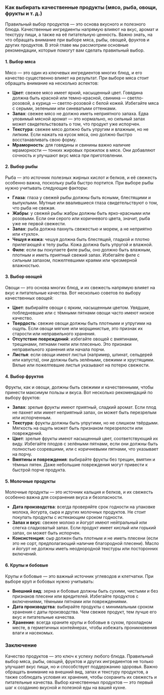 ### Как выбирать качественные продукты (мясо, рыба, овощи, фрукты и т. д.)

Правильный выбор продуктов — это основа вкусного и полезного блюда. Качественные ингредиенты напрямую влияют на вкус, аромат и текстуру пищи, а также на её питательную ценность. Важно знать, на что обращать внимание при выборе мяса, рыбы, овощей, фруктов и других продуктов. В этой главе мы рассмотрим основные рекомендации, которые помогут вам сделать правильный выбор.

#### 1. **Выбор мяса**
   Мясо — это один из ключевых ингредиентов многих блюд, и его качество существенно влияет на результат. При выборе мяса стоит обращать внимание на несколько аспектов:
   - **Цвет**: свежее мясо имеет яркий, насыщенный цвет. Говядина должна быть красной или темно-красной, свинина — светло-розовой, а курица — светло-розовой с белой кожей. Избегайте мяса с серыми, зелеными или синеватыми оттенками.
   - **Запах**: свежее мясо не должно иметь неприятного запаха. Едва уловимый мясной аромат — это нормально, но сильный запах может свидетельствовать о том, что продукт уже испорчен.
   - **Текстура**: свежее мясо должно быть упругим и влажным, но не липким. Если нажать на кусок мяса, оно должно быстро восстанавливать свою форму.
   - **Мраморность**: для говядины и свинины важно наличие мраморности — тонких жировых прожилок в мясе. Они добавляют сочность и улучшают вкус мяса при приготовлении.

#### 2. **Выбор рыбы**
   Рыба — это источник полезных жирных кислот и белков, и её свежесть особенно важна, поскольку рыба быстро портится. При выборе рыбы нужно учитывать следующие факторы:
   - **Глаза**: глаза у свежей рыбы должны быть ясными, блестящими и выпуклыми. Мутные или ввалившиеся глаза свидетельствуют о том, что рыба не свежая.
   - **Жабры**: у свежей рыбы жабры должны быть ярко-красными или розовыми. Если они серого или коричневого цвета, значит, рыба уже не первой свежести.
   - **Запах**: рыба должна пахнуть свежестью и морем, а не неприятно или «тухло».
   - **Чешуя и кожа**: чешуя должна быть блестящей, гладкой и плотно прилегающей к телу рыбы. Кожа должна быть упругой и влажной.
   - **Филе**: если вы покупаете филе рыбы, оно должно быть влажным, плотным и иметь приятный свежий запах. Избегайте филе с сильным запахом, пожелтевшими краями или чрезмерной влажностью.

#### 3. **Выбор овощей**
   Овощи — это основа многих блюд, и их свежесть напрямую влияет на вкус и питательные качества. Вот несколько советов по выбору качественных овощей:
   - **Цвет**: выбирайте овощи с ярким, насыщенным цветом. Увядшие, побледневшие или с тёмными пятнами овощи часто имеют низкое качество.
   - **Твердость**: свежие овощи должны быть плотными и упругими на ощупь. Если овощи мягкие или морщинистые, это признак их старости или неправильного хранения.
   - **Отсутствие повреждений**: избегайте овощей с вмятинами, трещинами, пятнами гнили или плесенью. Это признаки неправильного хранения или начала порчи.
   - **Листья**: если овощи имеют листья (например, шпинат, сельдерей или капуста), они должны быть зелёными, свежими и хрустящими. Вялые или пожелтевшие листья указывают на потерю свежести.

#### 4. **Выбор фруктов**
   Фрукты, как и овощи, должны быть свежими и качественными, чтобы принести максимум пользы и вкуса. Вот несколько рекомендаций по выбору фруктов:
   - **Запах**: зрелые фрукты имеют приятный, сладкий аромат. Если плод не пахнет или имеет неприятный запах, он может быть перезрелым или испорченным.
   - **Текстура**: фрукты должны быть упругими, но не слишком твёрдыми. Мягкость на ощупь может быть признаком перезрелости или повреждений.
   - **Цвет**: зрелые фрукты имеют насыщенный цвет, соответствующий их виду. Избегайте плодов с зелёными пятнами, если они должны быть полностью созревшими, или с коричневыми пятнами, что указывает на порчу.
   - **Вмятины и повреждения**: выбирайте фрукты без трещин, вмятин и тёмных пятен. Даже небольшие повреждения могут привести к быстрой порче продукта.

#### 5. **Молочные продукты**
   Молочные продукты — это источник кальция и белков, и их свежесть особенно важна для сохранения вкуса и безопасности.
   - **Дата производства**: всегда проверяйте срок годности на упаковке молока, йогурта, сыра и других молочных продуктов. Не стоит покупать продукты с истекающим сроком годности.
   - **Запах и вкус**: свежее молоко и йогурт имеют нейтральный или слегка сладковатый запах. Если продукт имеет кислый или горький запах, он может быть испорчен.
   - **Консистенция**: сыр должен быть плотным и не иметь плесени (если это не сорт, предполагающий наличие благородной плесени). Масло и йогурт не должны иметь неоднородной текстуры или посторонних включений.

#### 6. **Крупы и бобовые**
   Крупы и бобовые — это важный источник углеводов и клетчатки. При выборе круп и бобовых нужно учитывать:
   - **Внешний вид**: зерна и бобовые должны быть сухими, чистыми и без признаков плесени или вредителей. Избегайте продуктов с включениями, тёмными пятнами или повреждениями.
   - **Дата производства**: выбирайте продукты с минимальным сроком хранения с даты производства. Чем свежее продукт, тем лучше его вкус и питательные качества.
   - **Хранение**: всегда храните крупы и бобовые в сухом, прохладном месте, в герметичных контейнерах, чтобы избежать проникновения влаги и насекомых.

### Заключение
Качество продуктов — это ключ к успеху любого блюда. Правильный выбор мяса, рыбы, овощей, фруктов и других ингредиентов не только улучшает вкус пищи, но и способствует поддержанию здоровья. Важно обращать внимание на внешний вид, запах и текстуру продуктов, а также соблюдать условия их хранения, чтобы сохранить их свежесть и питательные качества. Выбор качественных продуктов — это первый шаг к созданию вкусной и полезной еды на вашей кухне.

